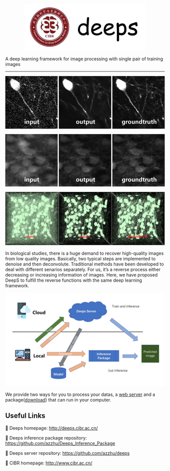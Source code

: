 
<div align='center'>

![logo](imgs/logo0.7.jpg)
</div>


A deep learning framework for image processing with single pair of training images

---
<div align='center'>

![img_sr](imgs/57_cb_label.jpg)

![img_os](imgs/5_cb_label.jpg)

![img_3d](imgs/3d.jpg)
</div>

In biological studies, there is a huge demand to recover high-quality images from low quality images. Basically, two typical steps are implemented to denoise and then deconvolute. Traditional methods have been developed to deal with different senarios separately. For us, it’s a reverse process either decreasing or increasing information of images. Here, we have proposed DeepS to fulfill the reverse functions with the same deep learning framework.

![img](imgs/img.jpg)

We provide two ways for you to process your datas, a [web server](http://deeps.cibr.ac.cn/) and a package([download](http://119.90.33.35:3557/sharing/wJWmfODpQ)) that can run in your computer.




## Useful Links

💜 Deeps homepage: http://deeps.cibr.ac.cn/

💜 Deeps inference package repository: https://github.com/azzhu/Deeps_Inference_Package

💜 Deeps server repository: https://github.com/azzhu/deeps

💜 CIBR homepage: http://www.cibr.ac.cn/